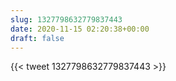 ```yaml
---
slug: 1327798632779837443
date: 2020-11-15 02:20:38+00:00
draft: false
---
```


{{< tweet 1327798632779837443 >}}
